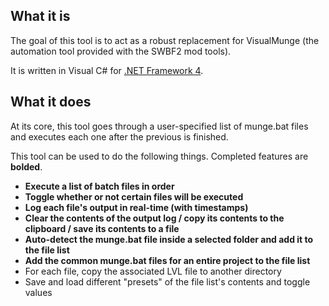 ## What it is
The goal of this tool is to act as a robust replacement for VisualMunge (the automation tool provided with the SWBF2 mod tools).  

It is written in Visual C# for [.NET Framework 4](https://www.microsoft.com/en-us/download/details.aspx?id=17718).

## What it does
At its core, this tool goes through a user-specified list of munge.bat files and executes each one after the previous is finished.  

This tool can be used to do the following things. Completed features are **bolded**.
* **Execute a list of batch files in order**
* **Toggle whether or not certain files will be executed**
* **Log each file's output in real-time (with timestamps)**
* **Clear the contents of the output log / copy its contents to the clipboard / save its contents to a file**
* **Auto-detect the munge.bat file inside a selected folder and add it to the file list**
* **Add the common munge.bat files for an entire project to the file list**
* For each file, copy the associated LVL file to another directory
* Save and load different "presets" of the file list's contents and toggle values
